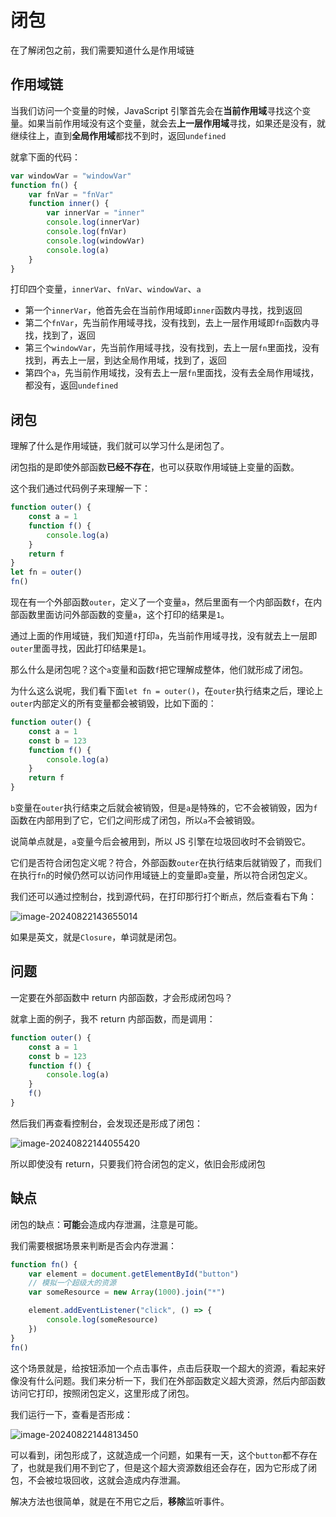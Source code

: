 # 闭包

在了解闭包之前，我们需要知道什么是作用域链

## 作用域链

当我们访问一个变量的时候，JavaScript 引擎首先会在**当前作用域**寻找这个变量。如果当前作用域没有这个变量，就会去**上一层作用域**寻找，如果还是没有，就继续往上，直到**全局作用域**都找不到时，返回`undefined`

就拿下面的代码：

```js
var windowVar = "windowVar"
function fn() {
	var fnVar = "fnVar"
	function inner() {
		var innerVar = "inner"
		console.log(innerVar)
		console.log(fnVar)
		console.log(windowVar)
		console.log(a)
	}
}
```

打印四个变量，`innerVar`、`fnVar`、`windowVar`、`a`

- 第一个`innerVar`，他首先会在当前作用域即`inner`函数内寻找，找到返回
- 第二个`fnVar`，先当前作用域寻找，没有找到，去上一层作用域即`fn`函数内寻找，找到了，返回
- 第三个`windowVar`，先当前作用域寻找，没有找到，去上一层`fn`里面找，没有找到，再去上一层，到达全局作用域，找到了，返回
- 第四个`a`，先当前作用域找，没有去上一层`fn`里面找，没有去全局作用域找，都没有，返回`undefined`

## 闭包

理解了什么是作用域链，我们就可以学习什么是闭包了。

闭包指的是即使外部函数**已经不存在**，也可以获取作用域链上变量的函数。

这个我们通过代码例子来理解一下：

```js
function outer() {
	const a = 1
	function f() {
		console.log(a)
	}
	return f
}
let fn = outer()
fn()
```

现在有一个外部函数`outer`，定义了一个变量`a`，然后里面有一个内部函数`f`，在内部函数里面访问外部函数的变量`a`，这个打印的结果是`1`。

通过上面的作用域链，我们知道`f`打印`a`，先当前作用域寻找，没有就去上一层即`outer`里面寻找，因此打印结果是`1`。

那么什么是闭包呢？这个`a`变量和函数`f`把它理解成整体，他们就形成了闭包。

为什么这么说呢，我们看下面`let fn = outer()`，在`outer`执行结束之后，理论上`outer`内部定义的所有变量都会被销毁，比如下面的：

```js
function outer() {
	const a = 1
	const b = 123
	function f() {
		console.log(a)
	}
	return f
}
```

`b`变量在`outer`执行结束之后就会被销毁，但是`a`是特殊的，它不会被销毁，因为`f`函数在内部用到了它，它们之间形成了闭包，所以`a`不会被销毁。

说简单点就是，`a`变量今后会被用到，所以 JS 引擎在垃圾回收时不会销毁它。

它们是否符合闭包定义呢？符合，外部函数`outer`在执行结束后就销毁了，而我们在执行`fn`的时候仍然可以访问作用域链上的变量即`a`变量，所以符合闭包定义。

我们还可以通过控制台，找到源代码，在打印那行打个断点，然后查看右下角：

![image-20240822143655014](https://chen-1320883525.cos.ap-chengdu.myqcloud.com/img/image-20240822143655014.png)

如果是英文，就是`Closure`，单词就是闭包。

## 问题

一定要在外部函数中 return 内部函数，才会形成闭包吗？

就拿上面的例子，我不 return 内部函数，而是调用：

```js
function outer() {
	const a = 1
	const b = 123
	function f() {
		console.log(a)
	}
	f()
}
```

然后我们再查看控制台，会发现还是形成了闭包：

![image-20240822144055420](https://chen-1320883525.cos.ap-chengdu.myqcloud.com/img/image-20240822144055420.png)

所以即使没有 return，只要我们符合闭包的定义，依旧会形成闭包

## 缺点

闭包的缺点：**可能**会造成内存泄漏，注意是可能。

我们需要根据场景来判断是否会内存泄漏：

```js
function fn() {
	var element = document.getElementById("button")
	// 模拟一个超级大的资源
	var someResource = new Array(1000).join("*")

	element.addEventListener("click", () => {
		console.log(someResource)
	})
}
fn()
```

这个场景就是，给按钮添加一个点击事件，点击后获取一个超大的资源，看起来好像没有什么问题。我们来分析一下，我们在外部函数定义超大资源，然后内部函数访问它打印，按照闭包定义，这里形成了闭包。

我们运行一下，查看是否形成：

![image-20240822144813450](https://chen-1320883525.cos.ap-chengdu.myqcloud.com/img/image-20240822144813450.png)

可以看到，闭包形成了，这就造成一个问题，如果有一天，这个`button`都不存在了，也就是我们用不到它了，但是这个超大资源数组还会存在，因为它形成了闭包，不会被垃圾回收，这就会造成内存泄漏。

解决方法也很简单，就是在不用它之后，**移除**监听事件。
